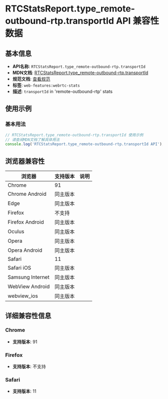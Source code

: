 # RTCStatsReport.type_remote-outbound-rtp.transportId API 兼容性数据

## 基本信息

- **API名称**: `RTCStatsReport.type_remote-outbound-rtp.transportId`
- **MDN文档**: [RTCStatsReport.type_remote-outbound-rtp.transportId](https://developer.mozilla.org/docs/Web/API/RTCRemoteOutboundRtpStreamStats/transportId)
- **规范文档**: [查看规范](https://w3c.github.io/webrtc-stats/#dom-rtcrtpstreamstats-transportid)
- **标签**: `web-features:webrtc-stats`
- **描述**: `transportId` in 'remote-outbound-rtp' stats

## 使用示例

### 基本用法

```javascript
// RTCStatsReport.type_remote-outbound-rtp.transportId 使用示例
// 请查阅MDN文档了解具体用法
console.log('RTCStatsReport.type_remote-outbound-rtp.transportId API');
```

## 浏览器兼容性

| 浏览器 | 支持版本 | 说明 |
|--------|----------|------|
| Chrome | 91 |  |
| Chrome Android | 同主版本 |  |
| Edge | 同主版本 |  |
| Firefox | 不支持 |  |
| Firefox Android | 同主版本 |  |
| Oculus | 同主版本 |  |
| Opera | 同主版本 |  |
| Opera Android | 同主版本 |  |
| Safari | 11 |  |
| Safari iOS | 同主版本 |  |
| Samsung Internet | 同主版本 |  |
| WebView Android | 同主版本 |  |
| webview_ios | 同主版本 |  |

## 详细兼容性信息

### Chrome

- **支持版本**: 91

### Firefox

- **支持版本**: 不支持

### Safari

- **支持版本**: 11

